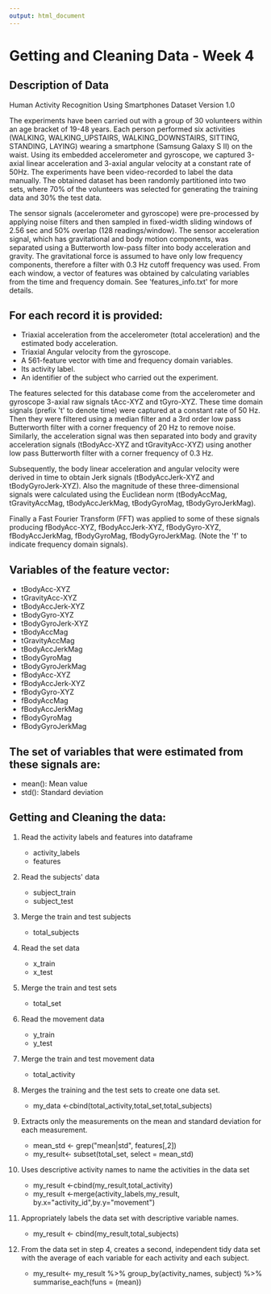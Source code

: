 ```yaml
---
output: html_document
---
```


# Getting and Cleaning Data - Week 4 

## Description of Data


Human Activity Recognition Using Smartphones Dataset
Version 1.0

The experiments have been carried out with a group of 30 volunteers within an age bracket of 19-48 years. Each person performed six activities (WALKING, WALKING_UPSTAIRS, WALKING_DOWNSTAIRS, SITTING, STANDING, LAYING) wearing a smartphone (Samsung Galaxy S II) on the waist. Using its embedded accelerometer and gyroscope, we captured 3-axial linear acceleration and 3-axial angular velocity at a constant rate of 50Hz. The experiments have been video-recorded to label the data manually. The obtained dataset has been randomly partitioned into two sets, where 70% of the volunteers was selected for generating the training data and 30% the test data. 

The sensor signals (accelerometer and gyroscope) were pre-processed by applying noise filters and then sampled in fixed-width sliding windows of 2.56 sec and 50% overlap (128 readings/window). The sensor acceleration signal, which has gravitational and body motion components, was separated using a Butterworth low-pass filter into body acceleration and gravity. The gravitational force is assumed to have only low frequency components, therefore a filter with 0.3 Hz cutoff frequency was used. From each window, a vector of features was obtained by calculating variables from the time and frequency domain. See 'features_info.txt' for more details. 

## For each record it is provided:

- Triaxial acceleration from the accelerometer (total acceleration) and the estimated body acceleration.
- Triaxial Angular velocity from the gyroscope. 
- A 561-feature vector with time and frequency domain variables. 
- Its activity label. 
- An identifier of the subject who carried out the experiment.


The features selected for this database come from the accelerometer and gyroscope 3-axial raw signals tAcc-XYZ and tGyro-XYZ. These time domain signals (prefix 't' to denote time) were captured at a constant rate of 50 Hz. Then they were filtered using a median filter and a 3rd order low pass Butterworth filter with a corner frequency of 20 Hz to remove noise. Similarly, the acceleration signal was then separated into body and gravity acceleration signals (tBodyAcc-XYZ and tGravityAcc-XYZ) using another low pass Butterworth filter with a corner frequency of 0.3 Hz. 

Subsequently, the body linear acceleration and angular velocity were derived in time to obtain Jerk signals (tBodyAccJerk-XYZ and tBodyGyroJerk-XYZ). Also the magnitude of these three-dimensional signals were calculated using the Euclidean norm (tBodyAccMag, tGravityAccMag, tBodyAccJerkMag, tBodyGyroMag, tBodyGyroJerkMag). 

Finally a Fast Fourier Transform (FFT) was applied to some of these signals producing fBodyAcc-XYZ, fBodyAccJerk-XYZ, fBodyGyro-XYZ, fBodyAccJerkMag, fBodyGyroMag, fBodyGyroJerkMag. (Note the 'f' to indicate frequency domain signals). 

## Variables of the feature vector:


* tBodyAcc-XYZ
* tGravityAcc-XYZ
* tBodyAccJerk-XYZ
* tBodyGyro-XYZ
* tBodyGyroJerk-XYZ
* tBodyAccMag
* tGravityAccMag
* tBodyAccJerkMag
* tBodyGyroMag
* tBodyGyroJerkMag
* fBodyAcc-XYZ
* fBodyAccJerk-XYZ
* fBodyGyro-XYZ
* fBodyAccMag
* fBodyAccJerkMag
* fBodyGyroMag
* fBodyGyroJerkMag

## The set of variables that were estimated from these signals are: 


* mean(): Mean value
* std(): Standard deviation

## Getting and Cleaning the data:

1. Read the activity labels and features into dataframe
    * activity_labels
    * features
2. Read the subjects' data
    * subject_train
    * subject_test
3. Merge the train and test subjects
    * total_subjects
4. Read the set data
    * x_train
    * x_test
5. Merge the train and test sets
    * total_set
6. Read the movement data
    * y_train
    * y_test
7. Merge the train and test movement data
    * total_activity
        
8. Merges the training and the test sets to create one data set.
    * my_data <-cbind(total_activity,total_set,total_subjects)

9. Extracts only the measurements on the mean and standard deviation for each measurement.
    * mean_std <- grep("mean|std", features[,2])
    * my_result<- subset(total_set, select = mean_std)
        
10. Uses descriptive activity names to name the activities in the data set
    * my_result <-cbind(my_result,total_activity)
    * my_result <-merge(activity_labels,my_result, by.x="activity_id",by.y="movement")
        
11. Appropriately labels the data set with descriptive variable names.
    * my_result <- cbind(my_result,total_subjects)
        
12. From the data set in step 4, creates a second, independent tidy data set with the average of each variable for each activity and each subject.      
    * my_result<- my_result %>% group_by(activity_names, subject) %>% summarise_each(funs = (mean))

